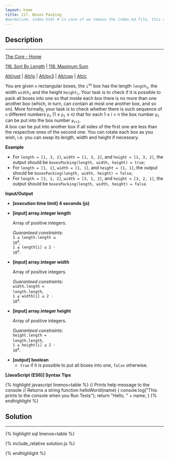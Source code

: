 ```yaml
---
layout: home
title: 117. Boxes Packing
#permalink: index.html # in case of we remove the index.md file, this doc will be the index page
---
```


<div class="row">
<div class="columnStmt" markdown="1">

## Description

---

[The Core - Home](../../code-signal-arcade-thecore/README.html)

[116. Sort By Length](../116_sortByLength/README.html) | [118. Maximum Sum](../118_maximumSum/README.html)

[Alt/rust](./Alt_rust/README.md) | [Alt/js](./Alt_js/README.html) | [Alt/py3](./Alt_py3/README.md) | [Alt/cpp](./Alt_cpp/README.md) | [Alt/c](./Alt_c/README.md)

You are given <code>n</code> rectangular boxes, the <code>i<sup>th</sup></code> box has the length <code>length<sub>i</sub></code>, the width <code>width<sub>i</sub></code> and the height <code>height<sub>i</sub></code>. Your task is to check if it is possible to pack all boxes into one so that inside each box there is no more than one another box (which, in turn, can contain at most one another box, and so on). More formally, your task is to check whether there is such sequence of <code>n</code> different numbers <code>p<sub>i</sub></code> (1 ≤ <code>p<sub>i</sub></code> ≤ n) that for each 1 ≤ i < n the box number <code>p<sub>i</sub></code> can be put into the box number <code>p<sub>i+1</sub></code>.<br>
A box can be put into another box if all sides of the first one are less than the respective ones of the second one. You can rotate each box as you wish, i.e. you can swap its length, width and height if necessary.

**Example**

- For <code>length = [1, 3, 2]</code>, <code>width = [1, 3, 2]</code>, and <code>height = [1, 3, 2]</code>, the output should be
  <code>boxesPacking(length, width, height) = true</code>;
- For <code>length = [1, 1]</code>, <code>width = [1, 1]</code>, and <code>height = [1, 1]</code>, the output should be
  <code>boxesPacking(length, width, height) = false</code>;
- For <code>length = [3, 1, 2]</code>, <code>width = [3, 1, 2]</code>, and <code>height = [3, 2, 1]</code>, the output should be
  <code>boxesPacking(length, width, height) = false</code>.

**Input/Output**

- **[execution time limit] 4 seconds (js)**

- **[input] array.integer length**

  Array of positive integers.

  _Guaranteed constraints:_<br>
  <code>1 ≤ length.length ≤ 10<sup>4</sup></code>,<br>
  <code>1 ≤ length[i] ≤ 2 · 10<sup>4</sup></code>.

- **[input] array.integer width**

  Array of positive integers.

  _Guaranteed constraints:_<br>
  <code>width.length = length.length</code>,<br>
  <code>1 ≤ width[i] ≤ 2 · 10<sup>4</sup></code>.

- **[input] array.integer height**

  Array of positive integers.

  _Guaranteed constraints:_<br>
  <code>height.length = length.length</code>,<br>
  <code>1 ≤ height[i] ≤ 2 · 10<sup>4</sup></code>.

* **[output] boolean**
  - <code>true</code> if it is possible to put all boxes into one, <code>false</code> otherwise.

**[JavaScript (ES6)] Syntax Tips**

{% highlight javascript linenos=table %}
// Prints help message to the console
// Returns a string
function helloWorld(name) {
console.log("This prints to the console when you Run Tests");
return "Hello, " + name;
}
{% endhighlight %}

</div>
<div class="columnSol" markdown="1">

## Solution

---

{% highlight sql linenos=table %}

{% include_relative solution.js %}

{% endhighlight %}

</div>
</div>
